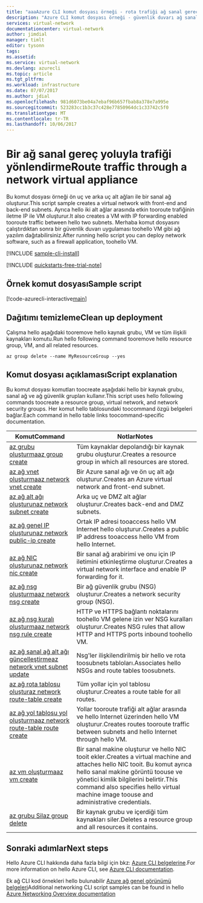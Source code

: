 ```yaml
---
title: "aaaAzure CLI komut dosyası örneği - rota trafiği ağ sanal gereç aracılığıyla | Microsoft Docs"
description: "Azure CLI komut dosyası örneği - güvenlik duvarı ağ sanal gereç yoluyla trafiği yönlendirme."
services: virtual-network
documentationcenter: virtual-network
author: jimdial
manager: timlt
editor: tysonn
tags: 
ms.assetid: 
ms.service: virtual-network
ms.devlang: azurecli
ms.topic: article
ms.tgt_pltfrm: 
ms.workload: infrastructure
ms.date: 07/07/2017
ms.author: jdial
ms.openlocfilehash: 981d6073be04a7ebaf96b657fbab8a378e7a995e
ms.sourcegitcommit: 523283cc1b3c37c428e77850964dc1c33742c5f0
ms.translationtype: MT
ms.contentlocale: tr-TR
ms.lasthandoff: 10/06/2017
---
```

# <a name="route-traffic-through-a-network-virtual-appliance"></a><span data-ttu-id="aacda-103">Bir ağ sanal gereç yoluyla trafiği yönlendirme</span><span class="sxs-lookup"><span data-stu-id="aacda-103">Route traffic through a network virtual appliance</span></span>

<span data-ttu-id="aacda-104">Bu komut dosyası örneği ön uç ve arka uç alt ağları ile bir sanal ağ oluşturur.</span><span class="sxs-lookup"><span data-stu-id="aacda-104">This script sample creates a virtual network with front-end and back-end subnets.</span></span> <span data-ttu-id="aacda-105">Ayrıca hello iki alt ağlar arasında etkin tooroute trafiğinin iletme IP ile VM oluşturur.</span><span class="sxs-lookup"><span data-stu-id="aacda-105">It also creates a VM with IP forwarding enabled tooroute traffic between hello two subnets.</span></span> <span data-ttu-id="aacda-106">Merhaba komut dosyasını çalıştırdıktan sonra bir güvenlik duvarı uygulaması toohello VM gibi ağ yazılım dağıtabilirsiniz.</span><span class="sxs-lookup"><span data-stu-id="aacda-106">After running hello script you can deploy network software, such as a firewall application, toohello VM.</span></span>

[!INCLUDE [sample-cli-install](../../../includes/sample-cli-install.md)]

[!INCLUDE [quickstarts-free-trial-note](../../../includes/quickstarts-free-trial-note.md)]


## <a name="sample-script"></a><span data-ttu-id="aacda-107">Örnek komut dosyası</span><span class="sxs-lookup"><span data-stu-id="aacda-107">Sample script</span></span>


[!code-azurecli-interactive[main](../../../cli_scripts/virtual-network/route-traffic-through-nva/route-traffic-through-nva.sh "Route traffic through a network virtual appliance")]

## <a name="clean-up-deployment"></a><span data-ttu-id="aacda-108">Dağıtımı temizleme</span><span class="sxs-lookup"><span data-stu-id="aacda-108">Clean up deployment</span></span> 

<span data-ttu-id="aacda-109">Çalışma hello aşağıdaki tooremove hello kaynak grubu, VM ve tüm ilişkili kaynakları komutu.</span><span class="sxs-lookup"><span data-stu-id="aacda-109">Run hello following command tooremove hello resource group, VM, and all related resources.</span></span>

```azurecli
az group delete --name MyResourceGroup --yes
```

## <a name="script-explanation"></a><span data-ttu-id="aacda-110">Komut dosyası açıklaması</span><span class="sxs-lookup"><span data-stu-id="aacda-110">Script explanation</span></span>

<span data-ttu-id="aacda-111">Bu komut dosyası komutları toocreate aşağıdaki hello bir kaynak grubu, sanal ağ ve ağ güvenlik grupları kullanır.</span><span class="sxs-lookup"><span data-stu-id="aacda-111">This script uses hello following commands toocreate a resource group, virtual network,  and network security groups.</span></span> <span data-ttu-id="aacda-112">Her komut hello tablosundaki toocommand özgü belgeleri bağlar.</span><span class="sxs-lookup"><span data-stu-id="aacda-112">Each command in hello table links toocommand-specific documentation.</span></span>

| <span data-ttu-id="aacda-113">Komut</span><span class="sxs-lookup"><span data-stu-id="aacda-113">Command</span></span> | <span data-ttu-id="aacda-114">Notlar</span><span class="sxs-lookup"><span data-stu-id="aacda-114">Notes</span></span> |
|---|---|
| [<span data-ttu-id="aacda-115">az grubu oluşturma</span><span class="sxs-lookup"><span data-stu-id="aacda-115">az group create</span></span>](/cli/azure/group#create) | <span data-ttu-id="aacda-116">Tüm kaynaklar depolandığı bir kaynak grubu oluşturur.</span><span class="sxs-lookup"><span data-stu-id="aacda-116">Creates a resource group in which all resources are stored.</span></span> |
| [<span data-ttu-id="aacda-117">az ağ vnet oluşturma</span><span class="sxs-lookup"><span data-stu-id="aacda-117">az network vnet create</span></span>](/cli/azure/network/vnet#create) | <span data-ttu-id="aacda-118">Bir Azure sanal ağı ve ön uç alt ağı oluşturur.</span><span class="sxs-lookup"><span data-stu-id="aacda-118">Creates an Azure virtual network and front-end subnet.</span></span> |
| [<span data-ttu-id="aacda-119">az ağ alt ağı oluşturun</span><span class="sxs-lookup"><span data-stu-id="aacda-119">az network subnet create</span></span>](/cli/azure/network/vnet/subnet#create) | <span data-ttu-id="aacda-120">Arka uç ve DMZ alt ağlar oluşturur.</span><span class="sxs-lookup"><span data-stu-id="aacda-120">Creates back-end and DMZ subnets.</span></span> |
| [<span data-ttu-id="aacda-121">az ağ genel IP oluşturun</span><span class="sxs-lookup"><span data-stu-id="aacda-121">az network public-ip create</span></span>](/cli/azure/network/public-ip#create) | <span data-ttu-id="aacda-122">Ortak IP adresi tooaccess hello VM Internet hello oluşturur.</span><span class="sxs-lookup"><span data-stu-id="aacda-122">Creates a public IP address tooaccess hello VM from hello Internet.</span></span> |
| [<span data-ttu-id="aacda-123">az ağ NIC oluşturun</span><span class="sxs-lookup"><span data-stu-id="aacda-123">az network nic create</span></span>](/cli/azure/network/nic#create) | <span data-ttu-id="aacda-124">Bir sanal ağ arabirimi ve onu için IP iletimini etkinleştirme oluşturur.</span><span class="sxs-lookup"><span data-stu-id="aacda-124">Creates a virtual network interface and enable IP forwarding for it.</span></span> |
| [<span data-ttu-id="aacda-125">az ağ nsg oluşturma</span><span class="sxs-lookup"><span data-stu-id="aacda-125">az network nsg create</span></span>](/cli/azure/network/nsg#create) | <span data-ttu-id="aacda-126">Bir ağ güvenlik grubu (NSG) oluşturur.</span><span class="sxs-lookup"><span data-stu-id="aacda-126">Creates a network security group (NSG).</span></span> |
| [<span data-ttu-id="aacda-127">az ağ nsg kuralı oluşturma</span><span class="sxs-lookup"><span data-stu-id="aacda-127">az network nsg rule create</span></span>](/cli/azure/network/nsg/rule#create) | <span data-ttu-id="aacda-128">HTTP ve HTTPS bağlantı noktalarını toohello VM gelene izin ver NSG kuralları oluşturur.</span><span class="sxs-lookup"><span data-stu-id="aacda-128">Creates NSG rules that allow HTTP and HTTPS ports inbound toohello VM.</span></span> |
| [<span data-ttu-id="aacda-129">az ağ sanal ağ alt ağı güncelleştirme</span><span class="sxs-lookup"><span data-stu-id="aacda-129">az network vnet subnet update</span></span>](/cli/azure/network/vnet/subnet#update)| <span data-ttu-id="aacda-130">Nsg'ler ilişkilendirilmiş bir hello ve rota toosubnets tabloları.</span><span class="sxs-lookup"><span data-stu-id="aacda-130">Associates hello NSGs and route tables toosubnets.</span></span> |
| [<span data-ttu-id="aacda-131">az ağ rota tablosu oluştur</span><span class="sxs-lookup"><span data-stu-id="aacda-131">az network route-table create</span></span>](/cli/azure/network/route-table#create)| <span data-ttu-id="aacda-132">Tüm yollar için yol tablosu oluşturur.</span><span class="sxs-lookup"><span data-stu-id="aacda-132">Creates a route table for all routes.</span></span> |
| [<span data-ttu-id="aacda-133">az ağ yol tablosu yol oluşturma</span><span class="sxs-lookup"><span data-stu-id="aacda-133">az network route-table route create</span></span>](/cli/azure/network/route-table/route#create)| <span data-ttu-id="aacda-134">Yollar tooroute trafiği alt ağlar arasında ve hello Internet üzerinden hello VM oluşturur.</span><span class="sxs-lookup"><span data-stu-id="aacda-134">Creates routes tooroute traffic between subnets and hello Internet through hello VM.</span></span> |
| [<span data-ttu-id="aacda-135">az vm oluşturma</span><span class="sxs-lookup"><span data-stu-id="aacda-135">az vm create</span></span>](/cli/azure/vm#create) | <span data-ttu-id="aacda-136">Bir sanal makine oluşturur ve hello NIC tooit ekler.</span><span class="sxs-lookup"><span data-stu-id="aacda-136">Creates a virtual machine and attaches hello NIC tooit.</span></span> <span data-ttu-id="aacda-137">Bu komut ayrıca hello sanal makine görüntü toouse ve yönetici kimlik bilgilerini belirtir.</span><span class="sxs-lookup"><span data-stu-id="aacda-137">This command also specifies hello virtual machine image toouse and administrative credentials.</span></span> |
| [<span data-ttu-id="aacda-138">az grubu Sil</span><span class="sxs-lookup"><span data-stu-id="aacda-138">az group delete</span></span>](/cli/azure/group#delete) | <span data-ttu-id="aacda-139">Bir kaynak grubu ve içerdiği tüm kaynakları siler.</span><span class="sxs-lookup"><span data-stu-id="aacda-139">Deletes a resource group and all resources it contains.</span></span> |

## <a name="next-steps"></a><span data-ttu-id="aacda-140">Sonraki adımlar</span><span class="sxs-lookup"><span data-stu-id="aacda-140">Next steps</span></span>

<span data-ttu-id="aacda-141">Hello Azure CLI hakkında daha fazla bilgi için bkz: [Azure CLI belgelerine](/cli/azure/overview).</span><span class="sxs-lookup"><span data-stu-id="aacda-141">For more information on hello Azure CLI, see [Azure CLI documentation](/cli/azure/overview).</span></span>

<span data-ttu-id="aacda-142">Ek ağ CLI kod örnekleri hello bulunabilir [Azure ağ genel görünümü belgeleri](../cli-samples.md)</span><span class="sxs-lookup"><span data-stu-id="aacda-142">Additional networking CLI script samples can be found in hello [Azure Networking Overview documentation](../cli-samples.md)</span></span>
